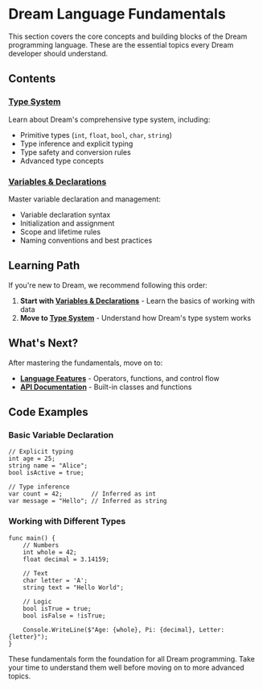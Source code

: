 # Dream Language Fundamentals

This section covers the core concepts and building blocks of the Dream programming language. These are the essential topics every Dream developer should understand.

## Contents

### [Type System](type-system.md)
Learn about Dream's comprehensive type system, including:
- Primitive types (`int`, `float`, `bool`, `char`, `string`)
- Type inference and explicit typing
- Type safety and conversion rules
- Advanced type concepts

### [Variables & Declarations](variables.md)
Master variable declaration and management:
- Variable declaration syntax
- Initialization and assignment
- Scope and lifetime rules
- Naming conventions and best practices

## Learning Path

If you're new to Dream, we recommend following this order:

1. **Start with [Variables & Declarations](variables.md)** - Learn the basics of working with data
2. **Move to [Type System](type-system.md)** - Understand how Dream's type system works

## What's Next?

After mastering the fundamentals, move on to:
- **[Language Features](../language-features/)** - Operators, functions, and control flow
- **[API Documentation](../api/)** - Built-in classes and functions

## Code Examples

### Basic Variable Declaration
```dream
// Explicit typing
int age = 25;
string name = "Alice";
bool isActive = true;

// Type inference
var count = 42;        // Inferred as int
var message = "Hello"; // Inferred as string
```

### Working with Different Types
```dream
func main() {
    // Numbers
    int whole = 42;
    float decimal = 3.14159;
    
    // Text
    char letter = 'A';
    string text = "Hello World";
    
    // Logic
    bool isTrue = true;
    bool isFalse = !isTrue;
    
    Console.WriteLine($"Age: {whole}, Pi: {decimal}, Letter: {letter}");
}
```

These fundamentals form the foundation for all Dream programming. Take your time to understand them well before moving on to more advanced topics.